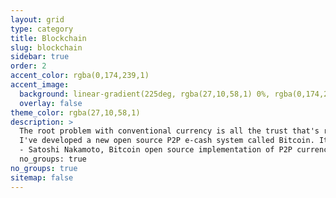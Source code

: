```yaml
---
layout: grid
type: category
title: Blockchain
slug: blockchain  
sidebar: true
order: 2
accent_color: rgba(0,174,239,1)
accent_image:
  background: linear-gradient(225deg, rgba(27,10,58,1) 0%, rgba(0,174,239,1) 80%)
  overlay: false
theme_color: rgba(27,10,58,1)
description: >
  The root problem with conventional currency is all the trust that's required to make it work. The central bank must be trusted not to debase the currency, but the history of fiat currencies is full of breaches of that trust. <br>
  I've developed a new open source P2P e-cash system called Bitcoin. It's completely decentralized, with no central server or trusted parties, because everything is based on crypto proof instead of trust. <br>
  - Satoshi Nakamoto, Bitcoin open source implementation of P2P currency, P2P Foundation
  no_groups: true
no_groups: true
sitemap: false
---
```

